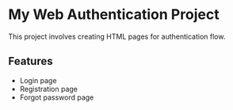 # My Web Authentication Project

This project involves creating HTML pages for authentication flow.

## Features
- Login page
- Registration page
- Forgot password page